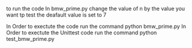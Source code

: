 
to run the code In bmw_prime.py change the value of n by the value you want tp test 
the deafault value is set to 7 

In Order to exectute the code run the command   python bmw_prime.py
In Order to exectute the Unittest code run the command   python test_bmw_prime.py


 
